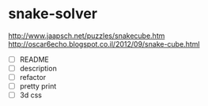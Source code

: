 # snake-solver

http://www.jaapsch.net/puzzles/snakecube.htm
http://oscar6echo.blogspot.co.il/2012/09/snake-cube.html

- [ ] README
- [ ] description
- [ ] refactor
- [ ] pretty print
- [ ] 3d css
